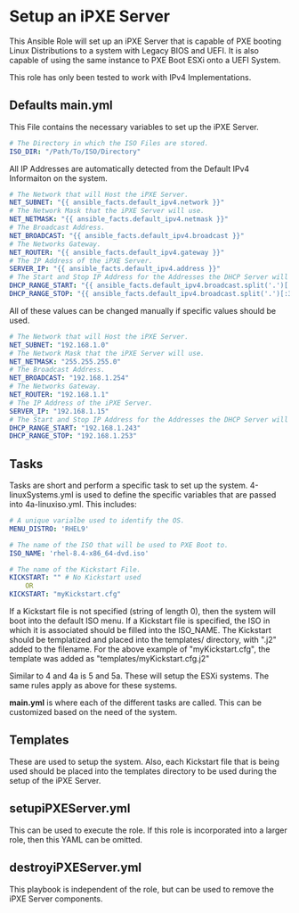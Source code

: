 # Setup an iPXE Server

This Ansible Role will set up an iPXE Server that is capable of PXE booting Linux Distributions to a system with Legacy BIOS and UEFI. It is also capable of using the same instance to PXE Boot ESXi onto a UEFI System.

This role has only been tested to work with IPv4 Implementations.

## Defaults main.yml
This File contains the necessary variables to set up the iPXE Server. 

```yaml
# The Directory in which the ISO Files are stored.  
ISO_DIR: "/Path/To/ISO/Directory"
```

All IP Addresses are automatically detected from the Default IPv4 Informaiton on the system.
```yaml
# The Network that will Host the iPXE Server.  
NET_SUBNET: "{{ ansible_facts.default_ipv4.network }}"
# The Network Mask that the iPXE Server will use.  
NET_NETMASK: "{{ ansible_facts.default_ipv4.netmask }}"
# The Broadcast Address.  
NET_BROADCAST: "{{ ansible_facts.default_ipv4.broadcast }}"
# The Networks Gateway.  
NET_ROUTER: "{{ ansible_facts.default_ipv4.gateway }}"
# The IP Address of the iPXE Server.  
SERVER_IP: "{{ ansible_facts.default_ipv4.address }}"
# The Start and Stop IP Address for the Addresses the DHCP Server will hand out. Defaults to 10 IPs 10 prior to the broadcast address.
DHCP_RANGE_START: "{{ ansible_facts.default_ipv4.broadcast.split('.')[:3] | join('.') }}.{{ ansible_facts.default_ipv4.broadcast.split('.')[3] | int - 1 }}"
DHCP_RANGE_STOP: "{{ ansible_facts.default_ipv4.broadcast.split('.')[:3] | join('.') }}.{{ ansible_facts.default_ipv4.broadcast.split('.')[3] | int - 1 - 10 }}"
```
All of these values can be changed manually if specific values should be used.
```yaml
# The Network that will Host the iPXE Server.  
NET_SUBNET: "192.168.1.0"
# The Network Mask that the iPXE Server will use.  
NET_NETMASK: "255.255.255.0"
# The Broadcast Address.  
NET_BROADCAST: "192.168.1.254"
# The Networks Gateway.  
NET_ROUTER: "192.168.1.1"
# The IP Address of the iPXE Server.  
SERVER_IP: "192.168.1.15"
# The Start and Stop IP Address for the Addresses the DHCP Server will hand out. Defaults to 10 IPs 10 prior to the broadcast address.
DHCP_RANGE_START: "192.168.1.243"
DHCP_RANGE_STOP: "192.168.1.253"
```

## Tasks
Tasks are short and perform a specific task to set up the system. 
4-linuxSystems.yml is used to define the specific variables that are passed into 4a-linuxiso.yml. This includes:
```yaml
# A unique varialbe used to identify the OS.  
MENU_DISTRO: 'RHEL9'

# The name of the ISO that will be used to PXE Boot to.  
ISO_NAME: 'rhel-8.4-x86_64-dvd.iso'

# The name of the Kickstart File.  
KICKSTART: "" # No Kickstart used  
    OR
KICKSTART: "myKickstart.cfg"
```

If a Kickstart file is not specified (string of length 0), then the system will boot into the default ISO menu. If a Kickstart file is specified, the ISO in which it is associated should be filled into the ISO_NAME. The Kickstart should be templatized and placed into the templates/ directory, with ".j2" added to the filename. For the above example of "myKickstart.cfg", the template was added as "templates/myKickstart.cfg.j2"

Similar to 4 and 4a is 5 and 5a. These will setup the ESXi systems. The same rules apply as above for these systems.

**main.yml** is where each of the different tasks are called. This can be customized based on the need of the system.

## Templates
These are used to setup the system. Also, each Kickstart file that is being used should be placed into the templates directory to be used during the setup of the iPXE Server.

## setupiPXEServer.yml
This can be used to execute the role. If this role is incorporated into a larger role, then this YAML can be omitted.

## destroyiPXEServer.yml 
This playbook is independent of the role, but can be used to remove the iPXE Server components.

